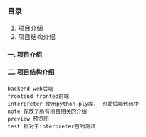 
### 目录
1. 项目介绍
2. 项目结构介绍

#### 一. 项目介绍



#### 二. 项目结构介绍

```
backend web后端
frontend fronted前端
interpreter 使用python-ply库， 也要后端代码中
note 存放了所有项目相关的介绍
preview 预览图
test 针对于interpreter包的测试
```


